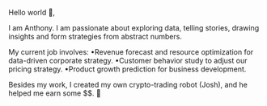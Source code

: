 Hello world 👋,

I am Anthony. I am passionate about exploring data, telling stories, drawing insights and form strategies from abstract numbers.

My current job involves: 
•Revenue forecast and resource optimization for data-driven corporate strategy. 
•Customer behavior study to adjust our pricing strategy. 
•Product growth prediction for business development.

Besides my work, I created my own crypto-trading robot (Josh), and he helped me earn some $$. 🤖


